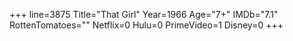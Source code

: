 +++
line=3875
Title="That Girl"
Year=1966
Age="7+"
IMDb="7.1"
RottenTomatoes=""
Netflix=0
Hulu=0
PrimeVideo=1
Disney=0
+++

